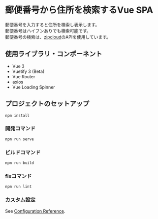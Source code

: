 # 郵便番号から住所を検索するVue SPA

郵便番号を入力すると住所を検索し表示します。  
郵便番号はハイフンありでも検索可能です。  
郵便番号の検索は、[zipcloud](http://zipcloud.ibsnet.co.jp/doc/api)のAPIを使用しています。

## 使用ライブラリ・コンポーネント

* Vue 3
* Vuetify 3 (Beta)
* Vue Router
* axios
* Vue Loading Spinner



## プロジェクトのセットアップ
```
npm install
```

### 開発コマンド
```
npm run serve
```

### ビルドコマンド
```
npm run build
```

### fixコマンド
```
npm run lint
```

### カスタム設定
See [Configuration Reference](https://cli.vuejs.org/config/).